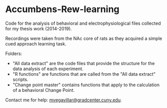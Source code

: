 # Accumbens-Rew-learning

Code for the analysis of behavioral and electrophysiological files collected for my thesis work (2014-2019). 

Recordings were taken from the NAc core of rats as they acquired a simple cued approach learning task. 

Folders:
- "All data extract" are the code files that provide the structure for the data analysis of each experiment. 
- "R functions" are functions that are called from the "All data extract" scripts. 
- "Change point master" contains functions that apply to the calculation of a behavioral Change Point.

Contact me for help: mvegavillar@gradcenter.cuny.edu.
